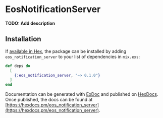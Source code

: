 # EosNotificationServer

**TODO: Add description**

## Installation

If [available in Hex](https://hex.pm/docs/publish), the package can be installed
by adding `eos_notification_server` to your list of dependencies in `mix.exs`:

```elixir
def deps do
  [
    {:eos_notification_server, "~> 0.1.0"}
  ]
end
```

Documentation can be generated with [ExDoc](https://github.com/elixir-lang/ex_doc)
and published on [HexDocs](https://hexdocs.pm). Once published, the docs can
be found at [https://hexdocs.pm/eos_notification_server](https://hexdocs.pm/eos_notification_server).

